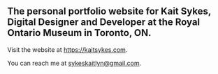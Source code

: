 ## The personal portfolio website for Kait Sykes, Digital Designer and Developer at the Royal Ontario Museum in Toronto, ON.

Visit the website at https://kaitsykes.com.

You can reach me at [sykeskaitlyn@gmail.com](mailto:sykeskaitlyn@gmail.com).